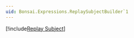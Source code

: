 ```yaml
---
uid: Bonsai.Expressions.ReplaySubjectBuilder`1
---
```


[!include[Replay Subject](~/articles/subject-replay.md)]